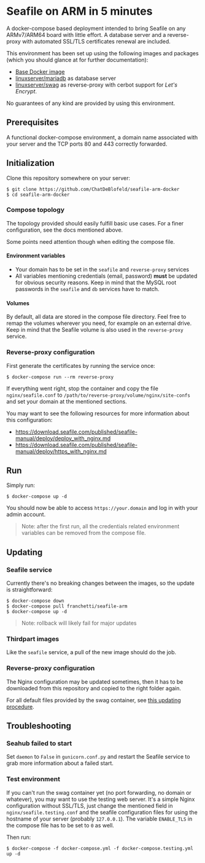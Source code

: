 # Seafile on ARM in 5 minutes

A docker-compose based deployment intended to bring Seafile on any ARMv7/ARM64 board with little effort. A database server and a reverse-proxy with automated SSL/TLS certificates renewal are included.

This environment has been set up using the following images and packages (which you should glance at for further documentation):

- [Base Docker image]( https://github.com/ChatDeBlofeld/seafile-arm-docker-base )
- [linuxserver/mariadb]( https://github.com/linuxserver/docker-mariadb ) as database server
- [linuxserver/swag]( https://github.com/linuxserver/docker-swag ) as reverse-proxy with cerbot support for _Let's Encrypt_.

No guarantees of any kind are provided by using this environment.

## Prerequisites

A functional docker-compose environment, a domain name associated with your server and the TCP ports 80 and 443 correctly forwarded. 

## Initialization

Clone this repository somewhere on your server:

```
$ git clone https://github.com/ChatDeBlofeld/seafile-arm-docker
$ cd seafile-arm-docker
```

### Compose topology

The topology provided should easily fulfill basic use cases. For a finer configuration, see the docs mentioned above.

Some points need attention though when editing the compose file.

#### Environment variables

- Your domain has to be set in the `seafile` and `reverse-proxy` services
- All variables mentioning credentials (email, password) **must** be updated for obvious security reasons. Keep in mind that the MySQL root passwords in the `seafile` and `db` services have to match.

#### Volumes

By default, all data are stored in the compose file directory. Feel free to remap the volumes wherever you need, for example on an external drive. Keep in mind that the Seafile volume is also used in the `reverse-proxy` service.

### Reverse-proxy configuration

First generate the certificates by running the service once:

```
$ docker-compose run --rm reverse-proxy
```

If everything went right, stop the container and copy the file `nginx/seafile.conf` to `/path/to/reverse-proxy/volume/nginx/site-confs` and set your domain at the mentioned sections.

You may want to see the following resources for more information about this configuration:

- https://download.seafile.com/published/seafile-manual/deploy/deploy_with_nginx.md
- https://download.seafile.com/published/seafile-manual/deploy/https_with_nginx.md

## Run

Simply run:

```
$ docker-compose up -d
```

You should now be able to access `https://your.domain` and log in with your admin account.

>Note: after the first run, all the credentials related environment variables can be removed from the compose file.

## Updating

### Seafile service

Currently there's no breaking changes between the images, so the update is straightforward:

```
$ docker-compose down
$ docker-compose pull franchetti/seafile-arm
$ docker-compose up -d
```

>Note: rollback will likely fail for major updates

### Thirdpart images

Like the `seafile` service, a pull of the new image should do the job.

### Reverse-proxy configuration

The Nginx configuration may be updated sometimes, then it has to be downloaded from this repository and copied to the right folder again.

For all default files provided by the swag container, see [this updating procedure](https://github.com/linuxserver/docker-swag#updating-configs).

## Troubleshooting

### Seahub failed to start

Set `daemon` to `False` in `gunicorn.conf.py` and restart the Seafile service to grab more information about a failed start.

### Test environment

If you can't run the swag container yet (no port forwarding, no domain or whatever), you may want to use the testing web server. It's a simple Nginx configuration without SSL/TLS, just change the mentioned field in `nginx/seafile.testing.conf` and the seafile configuration files for using the hostname of your server (probably `127.0.0.1`). The variable `ENABLE_TLS` in the compose file has to be set to `0` as well.

Then run:

```
$ docker-compose -f docker-compose.yml -f docker-compose.testing.yml up -d
```
